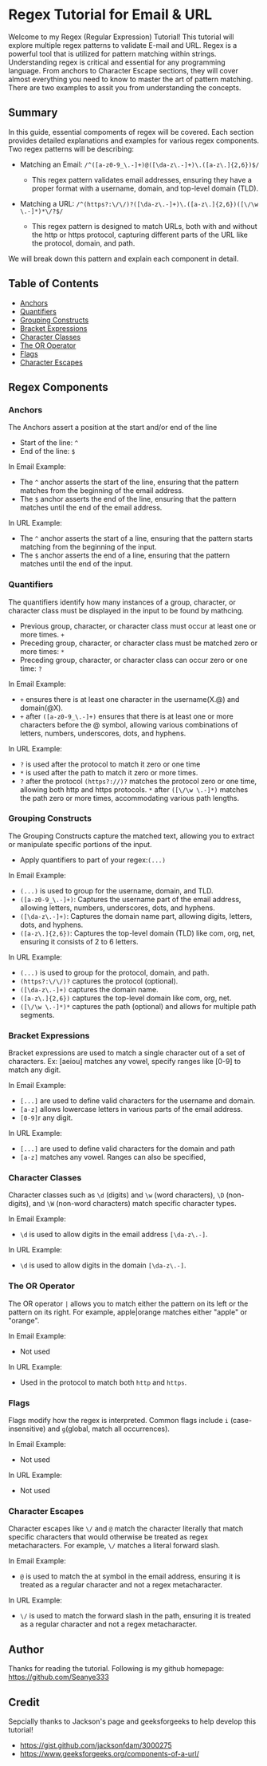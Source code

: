 # Regex Tutorial for Email & URL

Welcome to my Regex (Regular Expression) Tutorial! This tutorial will explore multiple regex patterns to validate E-mail and URL. Regex is a powerful tool that is utilized for pattern matching within strings. Understanding regex is critical and essential for any programming language. From anchors to Character Escape sections, they will cover almost everything you need to know to master the art of pattern matching. There are two examples to assit you from understanding the concepts. 

## Summary

In this guide, essential compoments of regex will be covered. Each section provides detailed explanations and examples for various regex components. 
Two regex patterns will be describing:
* Matching an Email: `/^([a-z0-9_\.-]+)@([\da-z\.-]+)\.([a-z\.]{2,6})$/`
    * This regex pattern validates email addresses, ensuring they have a proper format with a username, domain, and top-level domain (TLD). 
    
* Matching a URL: `/^(https?:\/\/)?([\da-z\.-]+)\.([a-z\.]{2,6})([\/\w \.-]*)*\/?$/`
    * This regex pattern is designed to match URLs, both with and without the http or https protocol, capturing different parts of the URL like the protocol, domain, and path. 

We will break down this pattern and explain each component in detail.
## Table of Contents

- [Anchors](#anchors)
- [Quantifiers](#quantifiers)
- [Grouping Constructs](#grouping-constructs)
- [Bracket Expressions](#bracket-expressions)
- [Character Classes](#character-classes)
- [The OR Operator](#the-or-operator)
- [Flags](#flags)
- [Character Escapes](#character-escapes)

## Regex Components

### Anchors
The Anchors assert a position at the start and/or end of the line

  * Start of the line: `^`
  * End of the line: `$`
  
In Email Example: 
   * The `^` anchor asserts the start of the line, ensuring that the pattern matches from the beginning of the email address. 
   * The `$` anchor asserts the end of the line, ensuring that the pattern matches until the end of the email address.

In URL Example: 
   * The `^` anchor asserts the start of a line, ensuring that the pattern starts matching from the beginning of the input. 
   * The `$` anchor asserts the end of a line, ensuring that the pattern matches until the end of the input.
  
### Quantifiers
The quantifiers identify how many instances of a group, character, or character class must be displayed in the input to be found by mathcing. 
  * Previous group, character, or character class must occur at least one or more times. `+`
  * Preceding group, character, or character class must be matched zero or more times: `*`
  * Preceding group, character, or character class can occur zero or one time: `?`

In Email Example: 
   * `+` ensures there is at least one character in the username(X.@) and domain(@X).
   * `+` after `([a-z0-9_\.-]+)` ensures that there is at least one or more characters before the @ symbol, allowing various combinations of letters, numbers, underscores, dots, and hyphens.

In URL Example: 
   * `?` is used after the protocol to match it zero or one time
   * `*` is used after the path to match it zero or more times.
   * `?` after the protocol `(https?://)?` matches the protocol zero or one time, allowing both http and https protocols. `*` after `([\/\w \.-]*)` matches the path zero or more times, accommodating various path lengths.

### Grouping Constructs
The Grouping Constructs capture the matched text, allowing you to extract or manipulate specific portions of the input. 
   * Apply quantifiers to part of your regex:`(...)`
   
In Email Example: 
   * `(...)` is used to group for the username, domain, and TLD.
   * `([a-z0-9_\.-]+)`: Captures the username part of the email address, allowing letters, numbers, underscores, dots, and hyphens.
   * `([\da-z\.-]+)`: Captures the domain name part, allowing digits, letters, dots, and hyphens.
   * `([a-z\.]{2,6})`: Captures the top-level domain (TLD) like com, org, net, ensuring it consists of 2 to 6 letters.

In URL Example: 
   * `(...)` is used to group for the protocol, domain, and path.
   * `(https?:\/\/)?` captures the protocol (optional).
   * `([\da-z\.-]+)` captures the domain name.
   * `([a-z\.]{2,6})` captures the top-level domain  like com, org, net.
   * `([\/\w \.-]*)*` captures the path (optional) and allows for multiple path segments.

### Bracket Expressions
Bracket expressions are used to match a single character out of a set of characters. Ex: [aeiou] matches any vowel, specify ranges like [0-9] to match any digit. 

In Email Example:  
   * `[...]` are used to define valid characters for the username and domain.
   * `[a-z]` allows lowercase letters in various parts of the email address.
   * `[0-9]`r any digit.
   
In URL Example: 
   * `[...]` are used to define valid characters for the domain and path
   * `[a-z]` matches any vowel. Ranges can also be specified, 

### Character Classes
Character classes such as `\d` (digits) and `\w` (word characters), `\D` (non-digits),  and `\W` (non-word characters) match specific character types.

In Email Example: 
   * `\d` is used to allow digits in the email address `[\da-z\.-]`.
   
In URL Example: 
   * `\d` is used to allow digits in the domain `[\da-z\.-]`.

### The OR Operator
The OR operator `|` allows you to match either the pattern on its left or the pattern on its right. For example, apple|orange matches either "apple" or "orange".

In Email Example: 
   * Not used 
   
In URL Example: 
   *  Used in the protocol to match both `http` and `https`.

### Flags
Flags modify how the regex is interpreted. Common flags include `i` (case-insensitive) and `g`(global, match all occurrences).

In Email Example: 
   * Not used 
   
In URL Example: 
   * Not used

### Character Escapes
Character escapes like `\/` and `@` match the character literally that match specific characters that would otherwise be treated as regex metacharacters. For example, `\/` matches a literal forward slash.

In Email Example: 
   * `@` is used to match the at symbol in the email address, ensuring it is treated as a regular character and not a regex metacharacter.

In URL Example: 
   * `\/` is used to match the forward slash in the path, ensuring it is treated as a regular character and not a regex metacharacter.

## Author

Thanks for reading the tutorial. Following is my github homepage: https://github.com/Seanye333

## Credit 
Sepcially thanks to Jackson's page and geeksforgeeks to help develop this tutorial!  
 * https://gist.github.com/jacksonfdam/3000275
 * https://www.geeksforgeeks.org/components-of-a-url/